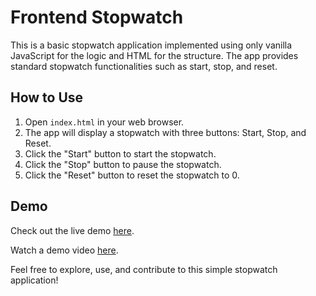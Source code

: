 # Frontend Stopwatch

This is a basic stopwatch application implemented using only vanilla JavaScript for the logic and HTML for the structure. The app provides standard stopwatch functionalities such as start, stop, and reset.

## How to Use

1. Open `index.html` in your web browser.
2. The app will display a stopwatch with three buttons: Start, Stop, and Reset.
3. Click the "Start" button to start the stopwatch.
4. Click the "Stop" button to pause the stopwatch.
5. Click the "Reset" button to reset the stopwatch to 0.

## Demo

Check out the live demo [here](https://stopwatch-gbgy.onrender.com/).

Watch a demo video [here](https://vimeo.com/911608641/c7102ca2ca?share=copy).

Feel free to explore, use, and contribute to this simple stopwatch application!

